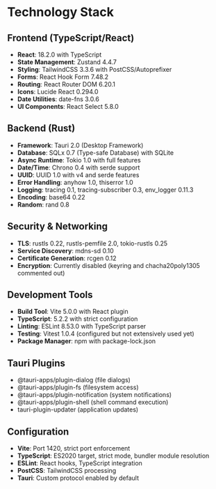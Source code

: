 # Technology Stack

## Frontend (TypeScript/React)
- **React**: 18.2.0 with TypeScript
- **State Management**: Zustand 4.4.7
- **Styling**: TailwindCSS 3.3.6 with PostCSS/Autoprefixer
- **Forms**: React Hook Form 7.48.2
- **Routing**: React Router DOM 6.20.1
- **Icons**: Lucide React 0.294.0
- **Date Utilities**: date-fns 3.0.6
- **UI Components**: React Select 5.8.0

## Backend (Rust)
- **Framework**: Tauri 2.0 (Desktop Framework)
- **Database**: SQLx 0.7 (Type-safe Database) with SQLite
- **Async Runtime**: Tokio 1.0 with full features
- **Date/Time**: Chrono 0.4 with serde support
- **UUID**: UUID 1.0 with v4 and serde features
- **Error Handling**: anyhow 1.0, thiserror 1.0
- **Logging**: tracing 0.1, tracing-subscriber 0.3, env_logger 0.11.3
- **Encoding**: base64 0.22
- **Random**: rand 0.8

## Security & Networking
- **TLS**: rustls 0.22, rustls-pemfile 2.0, tokio-rustls 0.25
- **Service Discovery**: mdns-sd 0.10  
- **Certificate Generation**: rcgen 0.12
- **Encryption**: Currently disabled (keyring and chacha20poly1305 commented out)

## Development Tools
- **Build Tool**: Vite 5.0.0 with React plugin
- **TypeScript**: 5.2.2 with strict configuration
- **Linting**: ESLint 8.53.0 with TypeScript parser
- **Testing**: Vitest 1.0.4 (configured but not extensively used yet)
- **Package Manager**: npm with package-lock.json

## Tauri Plugins
- @tauri-apps/plugin-dialog (file dialogs)
- @tauri-apps/plugin-fs (filesystem access)
- @tauri-apps/plugin-notification (system notifications)
- @tauri-apps/plugin-shell (shell command execution)
- tauri-plugin-updater (application updates)

## Configuration
- **Vite**: Port 1420, strict port enforcement
- **TypeScript**: ES2020 target, strict mode, bundler module resolution
- **ESLint**: React hooks, TypeScript integration
- **PostCSS**: TailwindCSS processing
- **Tauri**: Custom protocol enabled by default